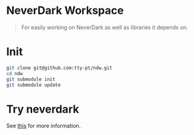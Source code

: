 # NeverDark Workspace
> For easily working on NeverDark as well as libraries it depends on.

# Init
```sh
git clone git@github.com:tty-pt/ndw.git
cd ndw
git submodule init
git submodule update
```

# Try neverdark
See [this](https://github.com/tty-pt/neverdark/tree/ndc?tab=readme-ov-file#neverdark) for more information.
